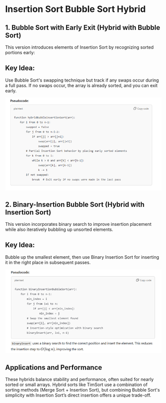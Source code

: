 # Insertion Sort Bubble Sort Hybrid

## 1. Bubble Sort with Early Exit (Hybrid with Bubble Sort)
This version introduces elements of Insertion Sort by recognizing sorted portions early:

## Key Idea:
Use Bubble Sort's swapping technique but track if any swaps occur during a full pass.
If no swaps occur, the array is already sorted, and you can exit early.

![insertion sort bubble sort](https://github.com/edorejel/Java/blob/main/sorting_algorithms/HybridAlgorithms/HybridBubbleInsertionSort/Screenshot%202025-01-05%20230627.png)

## 2. Binary-Insertion Bubble Sort (Hybrid with Insertion Sort)
This version incorporates binary search to improve insertion placement while also iteratively bubbling up unsorted elements.

## Key Idea:
Bubble up the smallest element, then use Binary Insertion Sort for inserting it in the right place in subsequent passes.

![bubble sort insertion sort](https://github.com/edorejel/Java/blob/main/sorting_algorithms/HybridAlgorithms/HybridBubbleInsertionSort/Screenshot%202025-01-05%20230404.png)


## Applications and Performance
These hybrids balance stability and performance, often suited for nearly sorted or small arrays.
Hybrid sorts like TimSort use a combination of sorting methods (Merge Sort + Insertion Sort), but combining Bubble Sort's simplicity with Insertion Sort’s direct insertion offers a unique trade-off.
